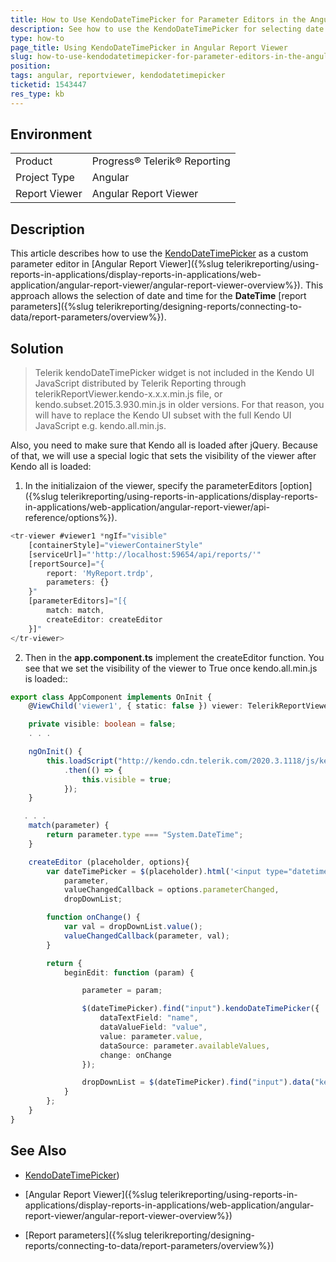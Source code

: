 ```yaml
---
title: How to Use KendoDateTimePicker for Parameter Editors in the Angular Report Viewer
description: See how to use the KendoDateTimePicker for selecting date and time for the report parameter by creating custom parameter editor in the Angular Report Viewer
type: how-to
page_title: Using KendoDateTimePicker in Angular Report Viewer
slug: how-to-use-kendodatetimepicker-for-parameter-editors-in-the-angular-report-viewer
position: 
tags: angular, reportviewer, kendodatetimepicker
ticketid: 1543447
res_type: kb
---
```


## Environment
<table>
	<tbody>
		<tr>
			<td>Product</td>
			<td>Progress® Telerik® Reporting</td>
		</tr>
		<tr>
			<td>Project Type</td>
			<td>Angular</td>
		</tr>
		<tr>
			<td>Report Viewer</td>
			<td>Angular Report Viewer</td>
		</tr>
	</tbody>
</table>


## Description
This article describes how to use the [KendoDateTimePicker](https://docs.telerik.com/kendo-ui/api/javascript/ui/datetimepicker) as a custom parameter editor
in [Angular Report Viewer]({%slug telerikreporting/using-reports-in-applications/display-reports-in-applications/web-application/angular-report-viewer/angular-report-viewer-overview%}). This approach allows the selection of date and time for the **DateTime** [report parameters]({%slug telerikreporting/designing-reports/connecting-to-data/report-parameters/overview%}).


## Solution
> Telerik kendoDateTimePicker widget is not included in the Kendo UI JavaScript distributed by 
Telerik Reporting through telerikReportViewer.kendo-x.x.x.min.js file, or kendo.subset.2015.3.930.min.js in older versions.
For that reason, you will have to replace the Kendo UI subset with the full Kendo UI JavaScript e.g. kendo.all.min.js.

Also, you need to make sure that Kendo all is loaded after jQuery. Because of that, we will use a special logic that sets the visibility
of the viewer after Kendo all is loaded:

1. In the initializaion of the viewer, specify the parameterEditors [option]({%slug telerikreporting/using-reports-in-applications/display-reports-in-applications/web-application/angular-report-viewer/api-reference/options%}).
```TypeScript
<tr-viewer #viewer1 *ngIf="visible"
    [containerStyle]="viewerContainerStyle"
    [serviceUrl]="'http://localhost:59654/api/reports/'"
    [reportSource]="{
        report: 'MyReport.trdp',
        parameters: {}
    }"
    [parameterEditors]="[{
        match: match,
        createEditor: createEditor
    }]"
</tr-viewer>
```

2. Then in the **app.component.ts** implement the createEditor function. You see that we set the visibility of the viewer to True once kendo.all.min.js is loaded::

```TypeScript
export class AppComponent implements OnInit {
    @ViewChild('viewer1', { static: false }) viewer: TelerikReportViewerComponent;

    private visible: boolean = false;
    . . .

    ngOnInit() {
        this.loadScript("http://kendo.cdn.telerik.com/2020.3.1118/js/kendo.all.min.js")
            .then(() => {
                this.visible = true;
            });
    }

   . . .
    match(parameter) {
        return parameter.type === "System.DateTime";
    }

    createEditor (placeholder, options){
        var dateTimePicker = $(placeholder).html('<input type="datetime"/>'),
            parameter,
            valueChangedCallback = options.parameterChanged,
            dropDownList;

        function onChange() {
            var val = dropDownList.value();
            valueChangedCallback(parameter, val);
        }

        return {
            beginEdit: function (param) {

                parameter = param;

                $(dateTimePicker).find("input").kendoDateTimePicker({
                    dataTextField: "name",
                    dataValueField: "value",
                    value: parameter.value,
                    dataSource: parameter.availableValues,
                    change: onChange
                });

                dropDownList = $(dateTimePicker).find("input").data("kendoDateTimePicker");
            }
        };
    }
}
```

## See Also
- [KendoDateTimePicker](https://docs.telerik.com/kendo-ui/api/javascript/ui/datetimepicker))

- [Angular Report Viewer]({%slug telerikreporting/using-reports-in-applications/display-reports-in-applications/web-application/angular-report-viewer/angular-report-viewer-overview%})

- [Report parameters]({%slug telerikreporting/designing-reports/connecting-to-data/report-parameters/overview%})

